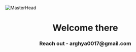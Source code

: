 ![MasterHead](https://cdn.dribbble.com/userupload/9495255/file/original-a0f72df060c2e1f5299cc7819d86cccb.jpg?resize=1200x300)
<h1 align="center">Welcome there</h1>
<h3 align="center">Reach out - arghya0017@gmail.com</h3>
<br>

